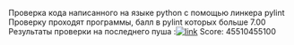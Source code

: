 Проверка кода написанного на языке python с помощью линкера pylint
Проверку проходят программы, балл в pylint которых больше 7.00
Результаты проверки на последнего пуша :[![link](https://github.com/andrey-andreu/linux-git1/actions/workflows/linter.yml/badge.svg)](https://github.com/andrey-andreu/linux-git1/actions/workflows/linter.yml)
Score: 45510455100
